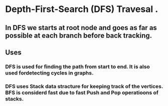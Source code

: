 # Depth-First-Search (DFS) Travesal .
## In DFS we starts at root node and goes as far as possible at each branch before back tracking.

## Uses 
### DFS is used for finding the path from start to end. It is also used fordetecting cycles in graphs.
### DFS uses Stack data stracture for keeping track of the vertices. BFS is considerd fast due to fast Push and Pop operatioons of stacks.